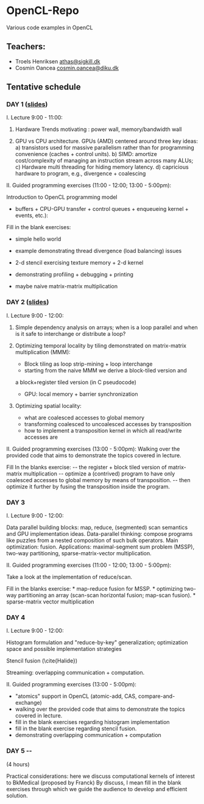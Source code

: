 # OpenCL-Repo
Various code examples in OpenCL

## Teachers: 
* Troels Henriksen  athas@sigkill.dk
* Cosmin Oancea     cosmin.oancea@diku.dk

## Tentative schedule

### DAY 1 ([slides](Day1.pdf))

I. Lecture 9:00 - 11:00:

1. Hardware Trends motivating : power wall, memory/bandwidth wall

2. GPU vs CPU architecture. GPUs (AMD) centered around three key ideas:
    a) transistors used for massive parallelism rather than for programming
        convenience (caches + control units).
    b) SIMD: amortize cost/complexity of managing an instruction stream
        across many ALUs;
    c) Hardware multi threading for hiding memory latency.
    d) capricious hardware to program, e.g., divergence + coalescing

II. Guided programming exercises (11:00 - 12:00; 13:00 - 5:00pm):

Introduction to OpenCL programming model
- buffers + CPU-GPU transfer + control queues + enqueueing kernel +
events, etc.):

Fill in the blank exercises:

* simple hello world

* example demonstrating thread divergence (load balancing) issues

* 2-d stencil exercising texture memory + 2-d kernel

* demonstrating profiling + debugging + printing

* maybe naive matrix-matrix multiplication

### DAY 2 ([slides](Day2.pdf))

I. Lecture 9:00 - 12:00:

1. Simple dependency analysis on arrays; when is a loop parallel and
when is it safe to interchange or distribute a loop?

2. Optimizing temporal locality by tiling demonstrated on
   matrix-matrix multiplication (MMM):
    * Block tiling as loop strip-mining + loop interchange
    * starting from the naive MMM we derive a block-tiled version and

   a block+register tiled version (in C pseudocode)
    * GPU: local memory + barrier synchronization

3. Optimizing spatial locality:
    * what are coalesced accesses to global memory
    * transforming coalesced to uncoalesced accesses by transposition
    * how to implement a transposition kernel in which all read/write
      accesses are

II. Guided programming exercises (13:00 - 5:00pm):
Walking over the provided code that aims to demonstrate the topics
covered in lecture.

Fill In the blanks exercise:
    -- the register + block tiled version of matrix-matrix multiplication
    -- optimize a (contrived) program to have only coalesced accesses
to global memory by means of transposition.
    -- then optimize it further by fusing the transposition inside the
program.

### DAY 3

I. Lecture 9:00 - 12:00:

Data parallel building blocks: map, reduce, (segmented) scan semantics
and GPU implementation ideas.
Data-parallel thinking: compose programs like puzzles from a nested
composition of such bulk operators.
Main optimization: fusion.
Applications: maximal-segment sum problem (MSSP), two-way
partitioning, sparse-matrix-vector multiplication.

II. Guided programming exercises (11:00 - 12:00; 13:00 - 5:00pm):

Take a look at the implementation of reduce/scan.

Fill in the blanks exercise:
    * map-reduce fusion for MSSP.
    * optimizing two-way partitioning an array (scan-scan horizontal
fusion; map-scan fusion).
    * sparse-matrix vector multiplication

### DAY 4

I. Lecture 9:00 - 12:00:

Histogram formulation and "reduce-by-key" generalization;
    optimization space and possible implementation strategies

Stencil fusion (\cite{Halide})

Streaming: overlapping communication + computation.

II. Guided programming exercises (13:00 - 5:00pm):
* "atomics" support in OpenCL (atomic-add, CAS, compare-and-exchange)
* walking over the provided code that aims to demonstrate the topics covered in lecture.
* fill in the blank exercises regarding histogram implementation
* fill in the blank exercise regarding stencil fusion.
* demonstrating overlapping communication + computation

### DAY 5 --

(4 hours)

Practical considerations: here we discuss computational kernels of
interest to BkMedical (proposed by Franck)
By discuss, I mean fill in the blank exercises through which we guide
the audience to develop and efficient solution.
